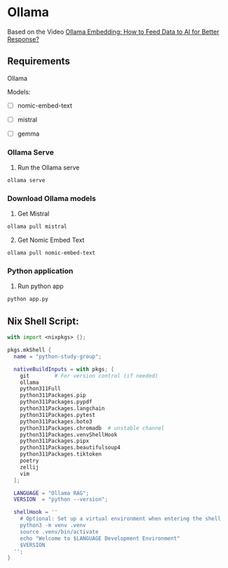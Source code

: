 # Ollama 

Based on the Video [Ollama Embedding: How to Feed Data to AI for Better Response?](https://www.youtube.com/watch?v=jENqvjpkwmw)

## Requirements

Ollama

Models:

- [ ] nomic-embed-text
- [ ] mistral
- [ ] gemma


### Ollama Serve

1. Run the Ollama serve
```bash
ollama serve
```

### Download Ollama models

1. Get Mistral
```bash
ollama pull mistral
```

2. Get Nomic Embed Text
```bash
ollama pull nomic-embed-text
```

### Python application

1. Run python app
```bash
python app.py
``` 


## Nix Shell Script:

```nix
with import <nixpkgs> {};

pkgs.mkShell {
  name = "python-study-group";

  nativeBuildInputs = with pkgs; [
    git        # For version control (if needed)
    ollama
    python311Full   
    python311Packages.pip
    python311Packages.pypdf
    python311Packages.langchain
    python311Packages.pytest
    python311Packages.boto3
    python311Packages.chromadb  # unstable channel
    python311Packages.venvShellHook
    python311Packages.pipx
    python311Packages.beautifulsoup4
    python311Packages.tiktoken
    poetry
    zellij
    vim
  ];

  LANGUAGE = "Ollama RAG";
  VERSION  = "python --version";

  shellHook = ''
    # Optional: Set up a virtual environment when entering the shell
    python3 -m venv .venv
    source .venv/bin/activate
    echo "Welcome to $LANGUAGE Development Environment"
    $VERSION
  '';
}
```
